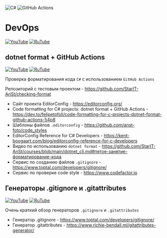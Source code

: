 ![C#](https://img.shields.io/badge/c%23-%23239120.svg?style=for-the-badge&logo=c-sharp&logoColor=white) ![GitHub Actions](https://img.shields.io/badge/GitHub_Actions-2088FF?style=for-the-badge&logo=github-actions&logoColor=white)

# DevOps
[![YouTube](https://img.shields.io/badge/YouTube-%23FF0000.svg?style=for-the-badge&logo=YouTube&logoColor=white)](https://youtube.com/playlist?list=PLBXnHSmq7po9PXvskH7ctLBqRpnmy_uvA) [![RuTube](https://img.shields.io/badge/RuTube-000000?style=for-the-badge&logo=rutube&logoColor=white)](https://rutube.ru/plst/194871)

## dotnet format + GitHub Actions
[![YouTube](https://img.shields.io/badge/YouTube-%23FF0000.svg?style=for-the-badge&logo=YouTube&logoColor=white)](https://youtu.be/oldafbIHXGA) [![RuTube](https://img.shields.io/badge/RuTube-000000?style=for-the-badge&logo=rutube&logoColor=white)](https://rutube.ru/video/cf49168c9dca7dd5dae29fddc33ef9b8/) 

Проверка форматирования кода `C#` с использованием `GitHub Actions`

Репозиторий с тестовым проектом - https://github.com/StarIT-AnSt/checking-format

- Сайт проекта EditorConfig - https://editorconfig.org/
- Code formatting for C# projects: dotnet format + GitHub Actions - https://dev.to/felipetofoli/code-formatting-for-c-projects-dotnet-format-github-actions-54p8
- Шаблоны файлов `.editorconfig` - https://github.com/anst-foto/code_styles
- EditorConfig Reference for C# Developers - https://kent-boogaart.com/blog/editorconfig-reference-for-c-developers
- Видео по использованию `dotnet format` - https://github.com/StarIT-AnSt/courses/blob/main/dotnet_cli.md#пятое-занятие-форматирование-кода
- Сервис по созданию файлов `.gitignore` - https://www.toptal.com/developers/gitignore/
- Сервис по проверке code style - https://www.codefactor.io

## Генераторы .gitignore и .gitattributes
[![YouTube](https://img.shields.io/badge/YouTube-%23FF0000.svg?style=for-the-badge&logo=YouTube&logoColor=white)](https://youtu.be/5Uto9i3e8yE) [![RuTube](https://img.shields.io/badge/RuTube-000000?style=for-the-badge&logo=rutube&logoColor=white)](https://rutube.ru/video/1690d9d6a71a6202f0fab0de47bf391c/) 

Очень краткий обзор генераторов `.gitignore` и `.gitattributes`

- Генератор .gitignore - https://www.toptal.com/developers/gitignore/
- Генератор .gitattributes - https://www.richie-bendall.ml/gitattributes-generator/
